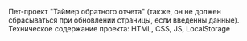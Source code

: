 Пет-проект "Таймер обратного отчета" (также, он не должен сбрасываться при обновлении страницы, если введенны данные).
Техническое содержание проекта: HTML, CSS, JS, LocalStorage
